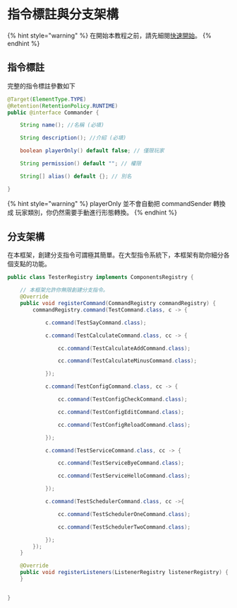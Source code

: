 # 指令標註與分支架構

{% hint style="warning" %}
在開始本教程之前，請先細閱[快速開始](../quick-start.md)。
{% endhint %}

## 指令標註 <a href="#annotation" id="annotation"></a>

完整的指令標註參數如下

```java
@Target(ElementType.TYPE)
@Retention(RetentionPolicy.RUNTIME)
public @interface Commander {

    String name(); //名稱 (必填)

    String description(); //介紹 (必填)

    boolean playerOnly() default false; // 僅限玩家

    String permission() default ""; // 權限

    String[] alias() default {}; // 別名

}
```

{% hint style="warning" %}
playerOnly 並不會自動把 commandSender 轉換成 玩家類別，你仍然需要手動進行形態轉換。
{% endhint %}

## 分支架構 <a href="#subcommands" id="subcommands"></a>

在本框架，創建分支指令可謂極其簡單。在大型指令系統下，本框架有助你細分各個支點的功能。

```java
public class TesterRegistry implements ComponentsRegistry {

    // 本框架允許你無限創建分支指令。
    @Override
    public void registerCommand(CommandRegistry commandRegistry) {
        commandRegistry.command(TestCommand.class, c -> {

            c.command(TestSayCommand.class);

            c.command(TestCalculateCommand.class, cc -> {

                cc.command(TestCalculateAddCommand.class);

                cc.command(TestCalculateMinusCommand.class);

            });

            c.command(TestConfigCommand.class, cc -> {

                cc.command(TestConfigCheckCommand.class);

                cc.command(TestConfigEditCommand.class);

                cc.command(TestConfigReloadCommand.class);

            });

            c.command(TestServiceCommand.class, cc -> {

                cc.command(TestServiceByeCommand.class);

                cc.command(TestServiceHelloCommand.class);

            });

            c.command(TestSchedulerCommand.class, cc ->{

                cc.command(TestSchedulerOneCommand.class);

                cc.command(TestSchedulerTwoCommand.class);

            });
        });
    }

    @Override
    public void registerListeners(ListenerRegistry listenerRegistry) {
    }


}
```
